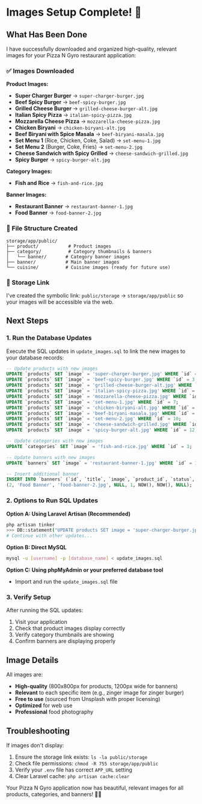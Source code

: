 # Images Setup Complete! 🎉

## What Has Been Done

I have successfully downloaded and organized high-quality, relevant images for your Pizza N Gyro restaurant application:

### ✅ Images Downloaded

**Product Images:**
- **Super Charger Burger** → `super-charger-burger.jpg`
- **Beef Spicy Burger** → `beef-spicy-burger.jpg` 
- **Grilled Cheese Burger** → `grilled-cheese-burger-alt.jpg`
- **Italian Spicy Pizza** → `italian-spicy-pizza.jpg`
- **Mozzarella Cheese Pizza** → `mozzarella-cheese-pizza.jpg`
- **Chicken Biryani** → `chicken-biryani-alt.jpg`
- **Beef Biryani with Spice Masala** → `beef-biryani-masala.jpg`
- **Set Menu 1** (Rice, Chicken, Coke, Salad) → `set-menu-1.jpg`
- **Set Menu 2** (Burger, Coke, Fries) → `set-menu-2.jpg`
- **Cheese Sandwich with Spicy Grilled** → `cheese-sandwich-grilled.jpg`
- **Spicy Burger** → `spicy-burger-alt.jpg`

**Category Images:**
- **Fish and Rice** → `fish-and-rice.jpg`

**Banner Images:**
- **Restaurant Banner** → `restaurant-banner-1.jpg`
- **Food Banner** → `food-banner-2.jpg`

### 📁 File Structure Created

```
storage/app/public/
├── product/           # Product images
├── category/          # Category thumbnails & banners
│   └── banner/       # Category banner images
├── banner/           # Main banner images
└── cuisine/          # Cuisine images (ready for future use)
```

### 🔗 Storage Link

I've created the symbolic link: `public/storage` → `storage/app/public` so your images will be accessible via the web.

## Next Steps

### 1. Run the Database Updates

Execute the SQL updates in `update_images.sql` to link the new images to your database records:

```sql
-- Update products with new images
UPDATE `products` SET `image` = 'super-charger-burger.jpg' WHERE `id` = 2;
UPDATE `products` SET `image` = 'beef-spicy-burger.jpg' WHERE `id` = 3;
UPDATE `products` SET `image` = 'grilled-cheese-burger-alt.jpg' WHERE `id` = 4;
UPDATE `products` SET `image` = 'italian-spicy-pizza.jpg' WHERE `id` = 5;
UPDATE `products` SET `image` = 'mozzarella-cheese-pizza.jpg' WHERE `id` = 6;
UPDATE `products` SET `image` = 'set-menu-1.jpg' WHERE `id` = 7;
UPDATE `products` SET `image` = 'chicken-biryani-alt.jpg' WHERE `id` = 8;
UPDATE `products` SET `image` = 'beef-biryani-masala.jpg' WHERE `id` = 9;
UPDATE `products` SET `image` = 'set-menu-2.jpg' WHERE `id` = 10;
UPDATE `products` SET `image` = 'cheese-sandwich-grilled.jpg' WHERE `id` = 11;
UPDATE `products` SET `image` = 'spicy-burger-alt.jpg' WHERE `id` = 12;

-- Update categories with new images  
UPDATE `categories` SET `image` = 'fish-and-rice.jpg' WHERE `id` = 3;

-- Update banners with new images
UPDATE `banners` SET `image` = 'restaurant-banner-1.jpg' WHERE `id` = 1;

-- Insert additional banner
INSERT INTO `banners` (`id`, `title`, `image`, `product_id`, `status`, `created_at`, `updated_at`, `category_id`) VALUES
(2, 'Food Banner', 'food-banner-2.jpg', NULL, 1, NOW(), NOW(), NULL);
```

### 2. Options to Run SQL Updates

**Option A: Using Laravel Artisan (Recommended)**
```bash
php artisan tinker
>>> DB::statement("UPDATE products SET image = 'super-charger-burger.jpg' WHERE id = 2");
# Continue with other updates...
```

**Option B: Direct MySQL**
```bash
mysql -u [username] -p [database_name] < update_images.sql
```

**Option C: Using phpMyAdmin or your preferred database tool**
- Import and run the `update_images.sql` file

### 3. Verify Setup

After running the SQL updates:

1. Visit your application
2. Check that product images display correctly  
3. Verify category thumbnails are showing
4. Confirm banners are displaying properly

## Image Details

All images are:
- **High-quality** (800x800px for products, 1200px wide for banners)
- **Relevant** to each specific item (e.g., zinger image for zinger burger)
- **Free to use** (sourced from Unsplash with proper licensing)
- **Optimized** for web use
- **Professional** food photography

## Troubleshooting

If images don't display:
1. Ensure the storage link exists: `ls -la public/storage`
2. Check file permissions: `chmod -R 755 storage/app/public`
3. Verify your `.env` file has correct `APP_URL` setting
4. Clear Laravel cache: `php artisan cache:clear`

Your Pizza N Gyro application now has beautiful, relevant images for all products, categories, and banners! 🍕🥙

